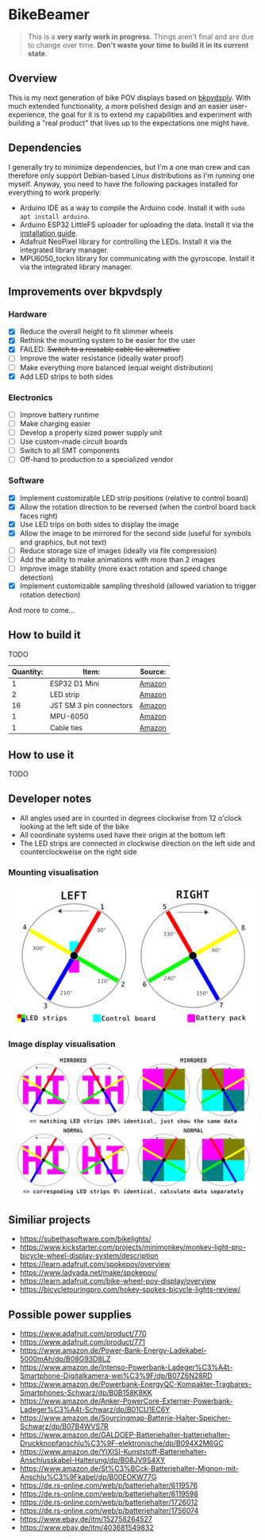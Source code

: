 # BikeBeamer

> This is a **very early work in progress**. Things aren't final and are due to change over time. **Don't waste your time to build it in its current state**.

## Overview

This is my next generation of bike POV displays based on [bkpvdsply](https://github.com/locxter/bkpvdsply). With much extended functionality, a more polished design and an easier user-experience, the goal for it is to extend my capabilities and experiment with building a "real product" that lives up to the expectations one might have.

## Dependencies

I generally try to minimize dependencies, but I'm a one man crew and can therefore only support Debian-based Linux distributions as I'm running one myself. Anyway, you need to have the following packages installed for everything to work properly:

- Arduino IDE as a way to compile the Arduino code. Install it with `sudo apt install arduino`.
- Arduino ESP32 LittleFS uploader for uploading the data. Install it via the [installation guide](https://github.com/lorol/arduino-esp32fs-plugin).
- Adafruit NeoPixel library for controlling the LEDs. Install it via the integrated library manager.
- MPU6050_tockn library for communicating with the gyroscope. Install it via the integrated library manager.

## Improvements over bkpvdsply

### Hardware

- [x] Reduce the overall height to fit slimmer wheels
- [x] Rethink the mounting system to be easier for the user
- [x] FAILED: ~~Switch to a reusable cable tie alternative~~
- [ ] Improve the water resistance (ideally water proof)
- [ ] Make everything more balanced (equal weight distribution)
- [x] Add LED strips to both sides

### Electronics

- [ ] Improve battery runtime
- [ ] Make charging easier
- [ ] Develop a properly sized power supply unit
- [ ] Use custom-made circuit boards
- [ ] Switch to all SMT components
- [ ] Off-hand to production to a specialized vendor

### Software

- [x] Implement customizable LED strip positions (relative to control board)
- [x] Allow the rotation direction to be reversed (when the control board back faces right)
- [x] Use LED trips on both sides to display the image
- [x] Allow the image to be mirrored for the second side (useful for symbols and graphics, but not text)
- [ ] Reduce storage size of images (ideally via file compression)
- [ ] Add the ability to make animations with more than 2 images
- [ ] Improve image stability (more exact rotation and speed change detection)
- [x] Implement customizable sampling threshold (allowed variation to trigger rotation detection)

And more to come...

## How to build it

TODO

| Quantity: | Item: | Source: |
| --- | --- | --- |
| 1 | ESP32 D1 Mini | [Amazon](https://www.amazon.de/dp/B08BTLYSTM) |
| 2 | LED strip | [Amazon](https://www.amazon.de/dp/B08JJ6S1HC) |
| 16 | JST SM 3 pin connectors | [Amazon](https://www.amazon.de/YIXISI-M%C3%A4nnlichen-Weiblichen-Steckverbinder-Elektrisch/dp/B08JV8TJ9N) |
| 1 | MPU-6050 | [Amazon](https://www.amazon.de/AZDelivery-MPU-6050-3-Achsen-Gyroskop-Beschleunigungssensor-Arduino/dp/B07TKLYBD6) |
| 1 | Cable ties | [Amazon](https://www.amazon.de/Kabelbinder-Rscolila-Hochleistungs-Kabelmanagement-300mmx5mm/dp/B08ZC7PBSD) |

## How to use it

TODO

## Developer notes

- All angles used are in counted in degrees clockwise from 12 o'clock looking at the left side of the bike
- All coordinate systems used have their origin at the bottom left
- The LED strips are connected in clockwise direction on the left side and counterclockweise on the right side

### Mounting visualisation

![Mounting visualisation](mounting-visualisation.png)

### Image display visualisation

![Image display visualidation](image-display-visualisation.png)

## Similiar projects

- https://subethasoftware.com/bikelights/
- https://www.kickstarter.com/projects/minimonkey/monkey-light-pro-bicycle-wheel-display-system/description
- https://learn.adafruit.com/spokepov/overview
- https://www.ladyada.net/make/spokepov/
- https://learn.adafruit.com/bike-wheel-pov-display/overview
- https://bicycletouringpro.com/hokey-spokes-bicycle-lights-review/

## Possible power supplies

- https://www.adafruit.com/product/770
- https://www.adafruit.com/product/771
- https://www.amazon.de/Power-Bank-Energy-Ladekabel-5000mAh/dp/B08G93D8LZ
- https://www.amazon.de/Intenso-Powerbank-Ladeger%C3%A4t-Smartphone-Digitalkamera-wei%C3%9F/dp/B07Z6N28RD
- https://www.amazon.de/Powerbank-EnergyQC-Kompakter-Tragbares-Smartphones-Schwarz/dp/B0B158K8KK
- https://www.amazon.de/Anker-PowerCore-Externer-Powerbank-Ladeger%C3%A4t-Schwarz/dp/B01CU1EC6Y
- https://www.amazon.de/Sourcingmap-Batterie-Halter-Speicher-Schwarz/dp/B07B4WVS7R
- https://www.amazon.de/GALDOEP-Batteriehalter-batteriehalter-Druckknopfanschlu%C3%9F-elektronische/dp/B094X2M6GC
- https://www.amazon.de/YIXISI-Kunststoff-Batteriehalter-Anschlusskabel-Halterung/dp/B08JV9S4XY
- https://www.amazon.de/St%C3%BCck-Batteriehalter-Mignon-mit-Anschlu%C3%9Fkabel/dp/B00EOKW77G
- https://de.rs-online.com/web/p/batteriehalter/6119576
- https://de.rs-online.com/web/p/batteriehalter/6119598
- https://de.rs-online.com/web/p/batteriehalter/1726012
- https://de.rs-online.com/web/p/batteriehalter/1756074
- https://www.ebay.de/itm/152758264527
- https://www.ebay.de/itm/403681549832


